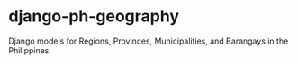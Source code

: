 # django-ph-geography
Django models for Regions, Provinces, Municipalities, and Barangays in the Philippines

